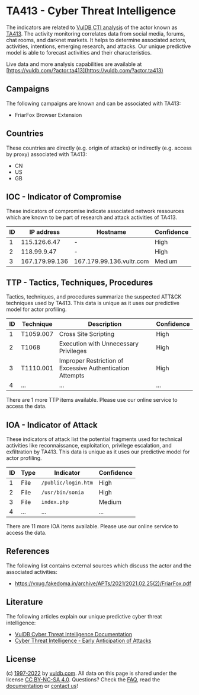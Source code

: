 # TA413 - Cyber Threat Intelligence

The indicators are related to [VulDB CTI analysis](https://vuldb.com/?kb.cti) of the actor known as [TA413](https://vuldb.com/?actor.ta413). The activity monitoring correlates data from social media, forums, chat rooms, and darknet markets. It helps to determine associated actors, activities, intentions, emerging research, and attacks. Our unique predictive model is able to forecast activities and their characteristics.

Live data and more analysis capabilities are available at [https://vuldb.com/?actor.ta413](https://vuldb.com/?actor.ta413)

## Campaigns

The following campaigns are known and can be associated with TA413:

* FriarFox Browser Extension

## Countries

These countries are directly (e.g. origin of attacks) or indirectly (e.g. access by proxy) associated with TA413:

* CN
* US
* GB

## IOC - Indicator of Compromise

These indicators of compromise indicate associated network ressources which are known to be part of research and attack activities of TA413.

ID | IP address | Hostname | Confidence
-- | ---------- | -------- | ----------
1 | 115.126.6.47 | - | High
2 | 118.99.9.47 | - | High
3 | 167.179.99.136 | 167.179.99.136.vultr.com | Medium

## TTP - Tactics, Techniques, Procedures

Tactics, techniques, and procedures summarize the suspected ATT&CK techniques used by TA413. This data is unique as it uses our predictive model for actor profiling.

ID | Technique | Description | Confidence
-- | --------- | ----------- | ----------
1 | T1059.007 | Cross Site Scripting | High
2 | T1068 | Execution with Unnecessary Privileges | High
3 | T1110.001 | Improper Restriction of Excessive Authentication Attempts | High
4 | ... | ... | ...

There are 1 more TTP items available. Please use our online service to access the data.

## IOA - Indicator of Attack

These indicators of attack list the potential fragments used for technical activities like reconnaissance, exploitation, privilege escalation, and exfiltration by TA413. This data is unique as it uses our predictive model for actor profiling.

ID | Type | Indicator | Confidence
-- | ---- | --------- | ----------
1 | File | `/public/login.htm` | High
2 | File | `/usr/bin/sonia` | High
3 | File | `index.php` | Medium
4 | ... | ... | ...

There are 11 more IOA items available. Please use our online service to access the data.

## References

The following list contains external sources which discuss the actor and the associated activities:

* https://vxug.fakedoma.in/archive/APTs/2021/2021.02.25(2)/FriarFox.pdf

## Literature

The following articles explain our unique predictive cyber threat intelligence:

* [VulDB Cyber Threat Intelligence Documentation](https://vuldb.com/?kb.cti)
* [Cyber Threat Intelligence - Early Anticipation of Attacks](https://www.scip.ch/en/?labs.20201022)

## License

(c) [1997-2022](https://vuldb.com/?kb.changelog) by [vuldb.com](https://vuldb.com/?kb.about). All data on this page is shared under the license [CC BY-NC-SA 4.0](https://creativecommons.org/licenses/by-nc-sa/4.0/). Questions? Check the [FAQ](https://vuldb.com/?kb.faq), read the [documentation](https://vuldb.com/?kb) or [contact us](https://vuldb.com/?contact)!
